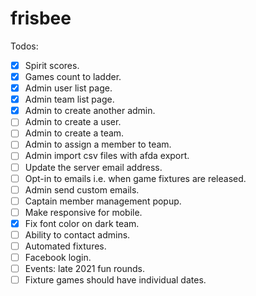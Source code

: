# frisbee

Todos:

- [x] Spirit scores.
- [x] Games count to ladder.
- [x] Admin user list page.
- [x] Admin team list page.
- [x] Admin to create another admin.
- [ ] Admin to create a user.
- [ ] Admin to create a team.
- [ ] Admin to assign a member to team.
- [ ] Admin import csv files with afda export.
- [ ] Update the server email address.
- [ ] Opt-in to emails i.e. when game fixtures are released.
- [ ] Admin send custom emails.
- [ ] Captain member management popup.
- [ ] Make responsive for mobile.
- [x] Fix font color on dark team.
- [ ] Ability to contact admins.
- [ ] Automated fixtures.
- [ ] Facebook login.
- [ ] Events: late 2021 fun rounds.
- [ ] Fixture games should have individual dates.
